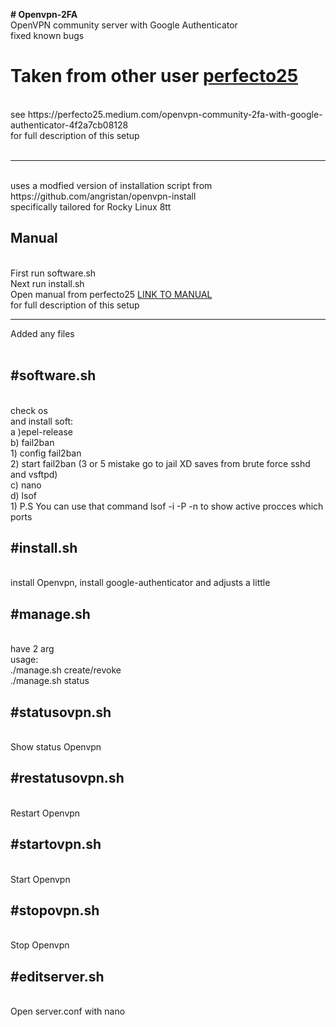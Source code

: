 <strong># Openvpn-2FA</strong></br>
OpenVPN community server with Google Authenticator</br>
fixed known bugs 


<h1 id="custom-id">Taken from other user <a href='https://github.com/perfecto25/openvpn_2fa'>perfecto25</a></h1></br>
see https://perfecto25.medium.com/openvpn-community-2fa-with-google-authenticator-4f2a7cb08128</br>
for full description of this setup</br>
</br>

------------------------------------------------------------------------------------------------------------------------------

</br>
uses a modfied version of installation script from https://github.com/angristan/openvpn-install</br>
specifically tailored for Rocky Linux 8tt</br>


<h2><strong>Manual </strong></h2></br>
 First run software.sh </br>
 Next run install.sh </br>
 Open manual from perfecto25 <a href='https://perfecto25.medium.com/openvpn-community-2fa-with-google-authenticator-4f2a7cb08128'>LINK TO MANUAL</a> </br>
 for full description of this setup </br>
 
------------------------------------------------------------------------------------------------------------------------
 Added any files</br>
 </br>
 <h2><strong>#software.sh</strong></h2></br>
  check os</br>
  and install soft:</br>
    a )epel-release</br>
    b) fail2ban</br>
      1) config fail2ban</br>
      2) start fail2ban (3 or 5 mistake go to jail XD saves from brute force sshd and vsftpd) </br>
    c) nano </br>
    d) lsof </br>
      1) P.S You can use that command  lsof -i -P -n to show active procces which ports </br>
      
 <h2><strong>#install.sh</strong></h2></br>
  install Openvpn, install google-authenticator and adjusts a little</br>
  
 <h2><strong>#manage.sh</strong></h2></br>
  have 2 arg</br>
  usage:</br>
   ./manage.sh create/revoke <username></br>
  ./manage.sh status</br>

 

 <h2><strong>#statusovpn.sh</strong></h2></br>
 Show status Openvpn
 
 <h2><strong>#restatusovpn.sh</strong></h2></br>
 Restart Openvpn

 <h2><strong>#startovpn.sh</strong></h2></br>
 Start Openvpn

 <h2><strong>#stopovpn.sh</strong></h2></br>
 Stop Openvpn

 <h2><strong>#editserver.sh</strong></h2></br>
  Open server.conf with nano 
